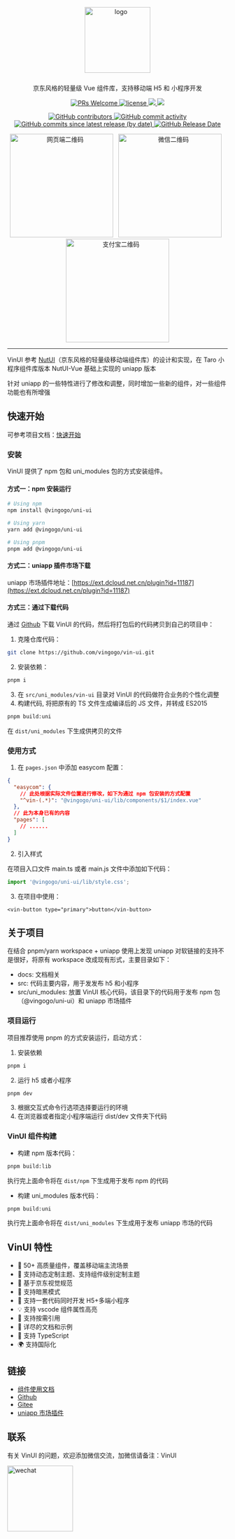 <p align="center">
  <img alt="logo" src="https://cdn.vingogo.cn/logo.png" width="150" style="margin-bottom: 10px;">
</p>

<p align="center">京东风格的轻量级 Vue 组件库，支持移动端 H5 和 小程序开发</p>

<p align="center">
  <a href="https://github.com/vingogo/vin-ui">
    <img src="https://img.shields.io/badge/PRs-welcome-brightgreen.svg?style=flat-square" alt="PRs Welcome">
  </a>
  <a href="https://github.com/vingogo/vin-ui">
    <img src="https://img.shields.io/npm/l/@vingogo/uni-ui.svg" alt="license"/>
  </a>
  <a href="https://www.npmjs.com/package/@vingogo/uni-ui">
    <img src="https://img.shields.io/npm/v/@vingogo/uni-ui.svg?style=flat-square">
  </a>
  <a href="https://www.npmjs.com/package/@vingogo/uni-ui">
    <img src="https://img.shields.io/npm/dt/@vingogo/uni-ui.svg?style=flat-square">
  </a>
</p>

<p align="center">
  <a href="https://github.com/vingogo/vin-ui">
    <img src="https://img.shields.io/github/contributors/vingogo/vin-ui" alt="GitHub contributors">
  </a>
  <a href="https://github.com/vingogo/vin-ui">
    <img src="https://img.shields.io/github/commit-activity/w/vingogo/vin-ui" alt="GitHub commit activity">
  </a>
  <a href="https://github.com/vingogo/vin-ui">
    <img src="https://img.shields.io/github/commits-since/vingogo/vin-ui/latest/dev" alt="GitHub commits since latest release (by date)">
  </a>
  <a href="https://github.com/vingogo/vin-ui">
    <img src="https://img.shields.io/github/release-date/vingogo/vin-ui" alt="GitHub Release Date">
  </a>
</p>

<p align="center">
   <img src="https://cdn.vingogo.cn/vinui-qrcode.png" width="236" alt="网页端二维码" title="网页端" />
  &nbsp;
  <img src="https://cdn.vingogo.cn/qrcode.jpg" width="236" alt="微信二维码" title="请用微信扫码">
  &nbsp;
   <img src="https://cdn.vingogo.cn/alipay-qrcode.jpg" width="236" alt="支付宝二维码" title="请用支付宝扫码">
</p>

---

VinUI 参考 [NutUI](https://github.com/jdf2e/nutui)（京东风格的轻量级移动端组件库）的设计和实现，在 Taro 小程序组件库版本 NutUI-Vue 基础上实现的 uniapp 版本

针对 uniapp 的一些特性进行了修改和调整，同时增加一些新的组件，对一些组件功能也有所增强

## 快速开始

可参考项目文档：[快速开始](https://vingogo.cn/docs/guide/quickstart.html)

### 安装

VinUI 提供了 npm 包和 uni_modules 包的方式安装组件。

#### 方式一：npm 安装运行

```bash
# Using npm
npm install @vingogo/uni-ui

# Using yarn
yarn add @vingogo/uni-ui

# Using pnpm
pnpm add @vingogo/uni-ui
```

#### 方式二：uniapp 插件市场下载

uniapp 市场插件地址：[https://ext.dcloud.net.cn/plugin?id=11187](https://ext.dcloud.net.cn/plugin?id=11187)

#### 方式三：通过下载代码

通过 [Github](https://github.com/vingogo/vin-ui) 下载 VinUI 的代码，然后将打包后的代码拷贝到自己的项目中：

1. 克隆仓库代码：

```bash
git clone https://github.com/vingogo/vin-ui.git
```

2. 安装依赖：

```bash
pnpm i
```

3. 在 `src/uni_modules/vin-ui` 目录对 VinUI 的代码做符合业务的个性化调整
4. 构建代码, 将把原有的 TS 文件生成编译后的 JS 文件，并转成 ES2015

```bash
pnpm build:uni
```

在 `dist/uni_modules` 下生成供拷贝的文件

### 使用方式

1. 在 `pages.json` 中添加 easycom 配置：

```json
{
  "easycom": {
    // 此处根据实际文件位置进行修改，如下为通过 npm 包安装的方式配置
    "^vin-(.*)": "@vingogo/uni-ui/lib/components/$1/index.vue"
  },
  // 此为本身已有的内容
  "pages": [
    // ......
  ]
}
```

2. 引入样式

在项目入口文件 main.ts 或者 main.js 文件中添加如下代码：

```js
import '@vingogo/uni-ui/lib/style.css';
```

3. 在项目中使用：

```vue
<vin-button type="primary">button</vin-button>
```

## 关于项目

在结合 pnpm/yarn workspace + uniapp 使用上发现 uniapp 对软链接的支持不是很好，将原有 workspace 改成现有形式，主要目录如下：

- docs: 文档相关
- src: 代码主要内容，用于发发布 h5 和小程序
- src/uni_modules: 放置 VinUI 核心代码，该目录下的代码用于发布 npm 包（@vingogo/uni-ui）和 uniapp 市场插件

### 项目运行

项目推荐使用 pnpm 的方式安装运行，启动方式：

1. 安装依赖

```bash
pnpm i
```

2. 运行 h5 或者小程序

```bash
pnpm dev
```

3. 根据交互式命令行选项选择要运行的环境
4. 在浏览器或者指定小程序端运行 dist/dev 文件夹下代码

### VinUI 组件构建

- 构建 npm 版本代码：

```bash
pnpm build:lib
```

执行完上面命令将在 `dist/npm` 下生成用于发布 npm 的代码

- 构建 uni_modules 版本代码：

```bash
pnpm build:uni
```

执行完上面命令将在 `dist/uni_modules` 下生成用于发布 uniapp 市场的代码

## VinUI 特性

- 🚀 50+ 高质量组件，覆盖移动端主流场景
- 💪 支持动态定制主题、支持组件级别定制主题
- 📖 基于京东视觉规范
- 🍭 支持暗黑模式
- 💪 支持一套代码同时开发 H5+多端小程序
- 💡 支持 vscode 组件属性高亮
- 🍭 支持按需引用
- 📖 详尽的文档和示例
- 💪 支持 TypeScript
- 🌍 支持国际化

## 链接

- [组件使用文档](https://vingogo.cn/docs/index.html)
- [Github](https://github.com/vingogo/vin-ui)
- [Gitee](https://gitee.com/vingogo/vin-ui)
- [uniapp 市场插件](https://ext.dcloud.net.cn/plugin?id=11187)

## 联系

有关 VinUI 的问题，欢迎添加微信交流，加微信请备注：VinUI

<img width="150" src="https://cdn.vingogo.cn/wechat.jpg" alt="wechat" title="wechat" />

